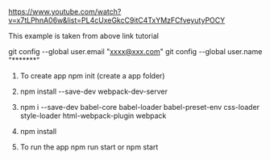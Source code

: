 
https://www.youtube.com/watch?v=x7tLPhnA06w&list=PL4cUxeGkcC9itC4TxYMzFCfveyutyPOCY

This example is taken from above link tutorial

git config --global user.email "xxxx@xxx.com"
git config --global user.name "*******"




1. To create app
npm init
(create a app folder)

1. npm install --save-dev webpack-dev-server

2. npm i --save-dev babel-core babel-loader babel-preset-env  css-loader style-loader html-webpack-plugin webpack

3. npm install

4. To run the app 
    npm run start or npm start